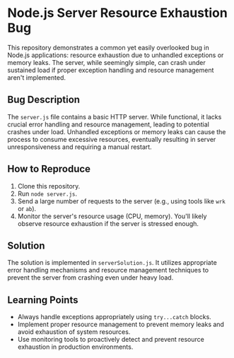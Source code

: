 # Node.js Server Resource Exhaustion Bug

This repository demonstrates a common yet easily overlooked bug in Node.js applications: resource exhaustion due to unhandled exceptions or memory leaks.  The server, while seemingly simple, can crash under sustained load if proper exception handling and resource management aren't implemented.

## Bug Description
The `server.js` file contains a basic HTTP server.  While functional, it lacks crucial error handling and resource management, leading to potential crashes under load.  Unhandled exceptions or memory leaks can cause the process to consume excessive resources, eventually resulting in server unresponsiveness and requiring a manual restart.

## How to Reproduce
1. Clone this repository.
2. Run `node server.js`.
3. Send a large number of requests to the server (e.g., using tools like `wrk` or `ab`).
4. Monitor the server's resource usage (CPU, memory).  You'll likely observe resource exhaustion if the server is stressed enough.

## Solution
The solution is implemented in `serverSolution.js`.  It utilizes appropriate error handling mechanisms and resource management techniques to prevent the server from crashing even under heavy load. 

## Learning Points
* Always handle exceptions appropriately using `try...catch` blocks.
* Implement proper resource management to prevent memory leaks and avoid exhaustion of system resources.
* Use monitoring tools to proactively detect and prevent resource exhaustion in production environments.